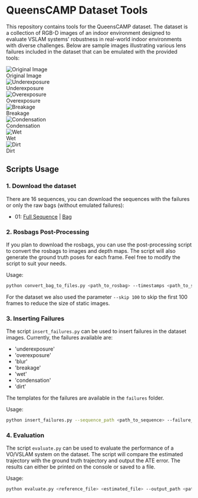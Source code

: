 # QueensCAMP Dataset Tools

This repository contains tools for the QueensCAMP dataset. The dataset is a collection of RGB-D images of an indoor environment designed to evaluate VSLAM systems' robustness in real-world indoor environments with diverse challenges.
Below are sample images illustrating various lens failures included in the dataset that can be emulated with the provided tools:

<div class="img-grid">
  <div>
    <img src="./assets/sample-image.png" alt="Original Image"/>
    <div class="caption">Original Image</div>
  </div>
  <div>
    <img src="./assets/sample-underexposure.png" alt="Underexposure"/>
    <div class="caption">Underexposure</div>
  </div>
  <div>
    <img src="./assets/sample-overexposure.png" alt="Overexposure"/>
    <div class="caption">Overexposure</div>
  </div>
  <div>
    <img src="./assets/sample-breakage.png" alt="Breakage"/>
    <div class="caption">Breakage</div>
  </div>
  <div>
    <img src="./assets/sample-condensation.png" alt="Condensation"/>
    <div class="caption">Condensation</div>
  </div>  
  <div>
    <img src="./assets/sample-wet.png" alt="Wet"/>
    <div class="caption">Wet</div>
  </div>
  <div>
    <img src="./assets/sample-dirt.png" alt="Dirt"/>
    <div class="caption">Dirt</div>
  </div>
</div>


## Scripts Usage

### 1. Download the dataset
There are 16 sequences, you can download the sequences with the failures or only the raw bags (without emulated failures):
- 01: [Full Sequence](https://drive.usercontent.google.com/download?id=1H6_Y_DupjIJNn4tnIFHsXhW0KqEeTJHm&export=download) |
               [Bag](https://drive.usercontent.google.com/download?id=1xjIQjClK1niVoXDSxSNxQe76FkAcNAff&export=download)


### 2. Rosbags Post-Processing
If you plan to download the rosbags, you can use the post-processing script to convert the rosbags to images and depth maps. The script will also generate the ground truth poses for each frame. Feel free to modify the script to suit your needs.

Usage:

```bash
python convert_bag_to_files.py <path_to_rosbag> --timestamps <path_to_save_timestamps> --trajectory_file <path_to_save_trajectory> --image_folder <path_to_save_images> --depth_folder <path_to_save_depths> --image_topic <image_topic> --depth_topic <depth_topic> --pose_topic <odom_topic>
```

For the dataset we also used the parameter `--skip 100` to skip the first 100 frames to reduce the size of static images.

### 3. Inserting Failures
The script `insert_failures.py` can be used to insert failures in the dataset images. Currently, the failures available are:
- 'underexposure'
- 'overexposure'
- 'blur'
- 'breakage'
- 'wet'
- 'condensation'
- 'dirt'

The templates for the failures are available in the `failures` folder.

Usage:

```bash
python insert_failures.py --sequence_path <path_to_sequence> --failure_type <failure_type> --output_path <path_to_save_sequence>
```

### 4. Evaluation
The script `evaluate.py` can be used to evaluate the performance of a VO/VSLAM system on the dataset. The script will compare the estimated trajectory with the ground truth trajectory and output the ATE error. The results can either be printed on the console or saved to a file.

Usage:

```bash
python evaluate.py <reference_file> <estimated_file> --output_path <path_to_save_results>
```
